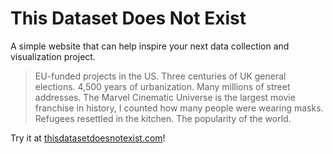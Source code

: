 # This Dataset Does Not Exist

A simple website that can help inspire your next data collection and visualization project.

> EU-funded projects in the US.
> Three centuries of UK general elections.
> 4,500 years of urbanization.
> Many millions of street addresses.
> The Marvel Cinematic Universe is the largest movie franchise in history, I counted how many people were wearing masks.
> Refugees resettled in the kitchen.
> The popularity of the world.

Try it at [thisdatasetdoesnotexist.com](https://thisdatasetdoesnotexist.com/)!
